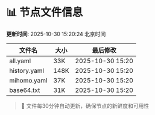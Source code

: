 # 📊 节点文件信息

**更新时间**: 2025-10-30 15:20:24 北京时间

| 文件名 | 大小 | 最后修改 |
|--------|------|----------|
| all.yaml | 33K | 2025-10-30 15:20 |
| history.yaml | 148K | 2025-10-30 15:20 |
| mihomo.yaml | 37K | 2025-10-30 15:20 |
| base64.txt | 31K | 2025-10-30 15:20 |

> 🔄 文件每30分钟自动更新，确保节点的新鲜度和可用性
